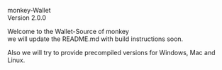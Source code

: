 monkey-Wallet
<br>Version 2.0.0

Welcome to the Wallet-Source of monkey<br>
we will update the README.md with build instructions soon.

Also we will try to provide precompiled versions for Windows, Mac and Linux.


